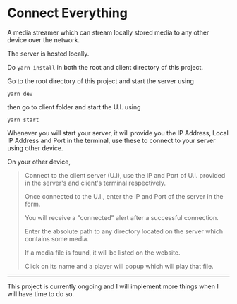 # **Connect Everything**

A media streamer which can stream locally stored media to any other device over the network.

The server is hosted locally.

Do `yarn install` in both the root and client directory of this project.

Go to the root directory of this project and start the server using

`yarn dev`

then go to client folder and start the U.I. using

`yarn start`

Whenever you will start your server, it will provide you the IP Address, Local IP Address and Port in the terminal, use these to connect to your server using other device.

On your other device,

> Connect to the client server (U.I), use the IP and Port of U.I. provided in the server's and client's terminal respectively.
> 
> Once connected to the U.I., enter the IP and Port of the server in the form.
> 
> You will receive a "connected" alert after a successful connection.
> 
> Enter the absolute path to any directory located on the server which contains some media.
> 
> If a media file is found, it will be listed on the website.
> 
> Click on its name and a player will popup which will play that file.


---

This project is currently ongoing and I will implement more things when I will have time to do so.
